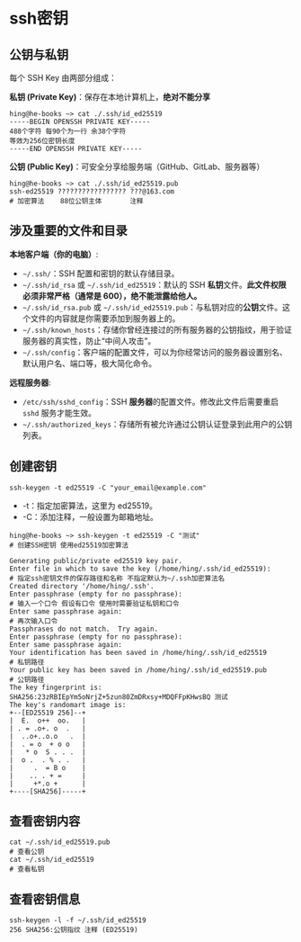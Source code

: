 # ssh密钥

## 公钥与私钥

每个 SSH Key 由两部分组成：

**私钥 (Private Key)**：保存在本地计算机上，**绝对不能分享**

```shell
hing@he-books ~> cat ./.ssh/id_ed25519
-----BEGIN OPENSSH PRIVATE KEY-----
488个字符 每90个为一行 余38个字符
等效为256位密钥长度
-----END OPENSSH PRIVATE KEY-----
```

**公钥 (Public Key)**：可安全分享给服务端（GitHub、GitLab、服务器等）

```shell
hing@he-books ~> cat ./.ssh/id_ed25519.pub
ssh-ed25519 ????????????????? ???@163.com
# 加密算法    88位公钥主体       注释
```

## 涉及重要的文件和目录

**本地客户端（你的电脑）**:

*   `~/.ssh/`：SSH 配置和密钥的默认存储目录。
*   `~/.ssh/id_rsa` 或 `~/.ssh/id_ed25519`：默认的 SSH **私钥**文件。**此文件权限必须非常严格（通常是 600），绝不能泄露给他人。**
*   `~/.ssh/id_rsa.pub` 或 `~/.ssh/id_ed25519.pub`：与私钥对应的**公钥**文件。这个文件的内容就是你需要添加到服务器上的。
*   `~/.ssh/known_hosts`：存储你曾经连接过的所有服务器的公钥指纹，用于验证服务器的真实性，防止“中间人攻击”。
*   `~/.ssh/config`：客户端的配置文件，可以为你经常访问的服务器设置别名、默认用户名、端口等，极大简化命令。

**远程服务器**:

*   `/etc/ssh/sshd_config`：SSH **服务器**的配置文件。修改此文件后需要重启 `sshd` 服务才能生效。
*   `~/.ssh/authorized_keys`：存储所有被允许通过公钥认证登录到此用户的公钥列表。



## 创建密钥

```shell
ssh-keygen -t ed25519 -C "your_email@example.com"
```

- -t：指定加密算法，这里为 ed25519。
- -C：添加注释，一般设置为邮箱地址。

```shell
hing@he-books ~> ssh-keygen -t ed25519 -C "测试"
# 创建SSH密钥 使用ed25519加密算法

Generating public/private ed25519 key pair.
Enter file in which to save the key (/home/hing/.ssh/id_ed25519): 
# 指定ssh密钥文件的保存路径和名称 不指定默认为~/.ssh加密算法名
Created directory '/home/hing/.ssh'.
Enter passphrase (empty for no passphrase): 
# 输入一个口令 假设有口令 使用时需要验证私钥和口令
Enter same passphrase again: 
# 再次输入口令
Passphrases do not match.  Try again.
Enter passphrase (empty for no passphrase): 
Enter same passphrase again: 
Your identification has been saved in /home/hing/.ssh/id_ed25519
# 私钥路径
Your public key has been saved in /home/hing/.ssh/id_ed25519.pub
# 公钥路径
The key fingerprint is:
SHA256:23zRBIEpYm5oNrjZ+5zun80ZmDRxsy+MDQFFpKHwsBQ 测试
The key's randomart image is:
+--[ED25519 256]--+
|  E.  o++  oo.   |
| . = .o+. o  .   |
|  ..o+..o.o   .  |
|  . = o  + o o   |
|   * o  S . . .  |
|  o .  . % . .   |
|     .  = B o    |
|    .. . + =     |
|     +*.o +      |
+----[SHA256]-----+
```

## 查看密钥内容

```shell
cat ~/.ssh/id_ed25519.pub
# 查看公钥
cat ~/.ssh/id_ed25519
# 查看私钥
```

## 查看密钥信息

```shell
ssh-keygen -l -f ~/.ssh/id_ed25519
256 SHA256:公钥指纹 注释 (ED25519)
```






